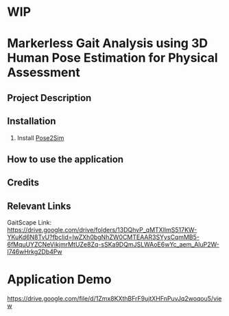 # WIP

# Markerless Gait Analysis using 3D Human Pose Estimation for Physical Assessment

## Project Description

## Installation
1. Install [Pose2Sim](https://github.com/perfanalytics/pose2sim)
## How to use the application

## Credits

## Relevant Links
GaitScape Link: https://drive.google.com/drive/folders/13DQhvP_qMTXlImS517KW-YKuKd6N8TvU?fbclid=IwZXh0bgNhZW0CMTEAAR3SYysCqmMB5-6fMquUYZCNeVikjmrMtUZe8Zq-sSKa9DQmJSLWAoE6wYc_aem_AluP2W-l746wHrkg2Db4Pw

# Application Demo
https://drive.google.com/file/d/1Zmx8KXthBFrF9ujtXHFnPuvJq2woqou5/view


